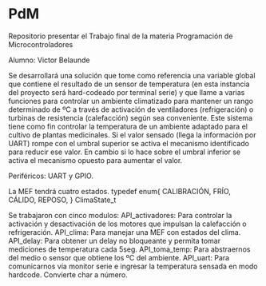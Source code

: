 # PdM
Repositorio presentar el Trabajo final de la materia Programación de Microcontroladores

Alumno: Victor Belaunde

Se desarrollará una solución que tome como referencia una variable global que contiene el resultado de un sensor de temperatura (en esta instancia del proyecto será hard-codeado por terminal serie) y que llame a varias funciones para controlar un ambiente climatizado para mantener un rango determinado de ºC a través de activación de ventiladores (refrigeración) o turbinas de resistencia (calefacción) según sea conveniente. Este sistema tiene como fin controlar la temperatura de un ambiente adaptado para el cultivo de plantas medicinales.
Si el valor sensado (llega la información por UART) rompe con el umbral superior se activa el mecanismo identificado para reducir ese valor. En cambio si lo hace sobre el umbral inferior se activa el mecanismo opuesto para aumentar el valor.

Periféricos: UART y GPIO.

La MEF tendrá cuatro estados.
typedef enum{
CALIBRACIÓN,
FRÍO,
CÁLIDO,
REPOSO,
} ClimaState_t

Se trabajaron con cinco modulos:
API_activadores: Para controlar la activación y desactivación de los motores que impulsan la calefacción o refrigeración.
API_clima: Para manejar una MEF con estados del clima.
API_delay: Para obtener un delay no bloqueante y permita tomar mediciones de temperatura cada 5seg.
API_toma_temp: Para abstraernos del medio o sensor que obtiene los ºC del ambiente.
API_uart: Para comunicarnos vía monitor serie e ingresar la temperatura sensada en modo hardcode. Convierte char a número.


 
